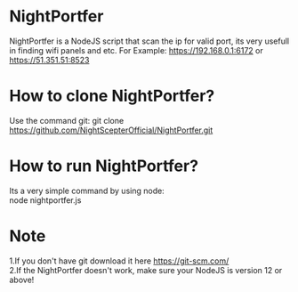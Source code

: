# NightPortfer
NightPortfer is a NodeJS script that scan the ip for valid port, its very usefull in finding wifi panels and etc. For Example: https://192.168.0.1:6172 or https://51.351.51:8523

# How to clone NightPortfer?
Use the command git:
git clone https://github.com/NightScepterOfficial/NightPortfer.git

# How to run NightPortfer?
Its a very simple command by using node:<br />
node nightportfer.js

# Note
1.If you don't have git download it here https://git-scm.com/<br />
2.If the NightPortfer doesn't work, make sure your NodeJS is version 12 or above!
